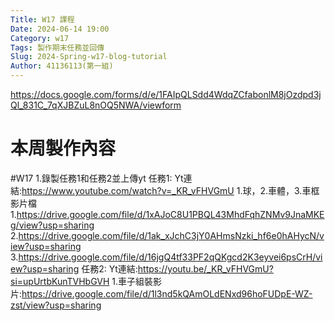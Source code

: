 ```yaml
---
Title: W17 課程
Date: 2024-06-14 19:00
Category: w17
Tags: 製作期末任務並回傳
Slug: 2024-Spring-w17-blog-tutorial
Author: 41136113(第一組)
---
```


https://docs.google.com/forms/d/e/1FAIpQLSdd4WdqZCfabonlM8jOzdpd3jQl_831C_7qXJBZuL8nOQ5NWA/viewform

<!-- PELICAN_END_SUMMARY -->

# 本周製作內容
#W17
1.錄製任務1和任務2並上傳yt
任務1:
Yt連結:https://www.youtube.com/watch?v=_KR_vFHVGmU
1.球，2.車體，3.車框影片檔
1.https://drive.google.com/file/d/1xAJoC8U1PBQL43MhdFqhZNMv9JnaMKEg/view?usp=sharing
2.https://drive.google.com/file/d/1ak_xJchC3jY0AHmsNzki_hf6e0hAHycN/view?usp=sharing
3.https://drive.google.com/file/d/16jgQ4tf33PF2qQKgcd2K3eyvei6psCrH/view?usp=sharing
任務2:
Yt連結:https://youtu.be/_KR_vFHVGmU?si=upUrtbKunTVHbGVH
1.車子組裝影片:https://drive.google.com/file/d/1l3nd5kQAmOLdENxd96hoFUDpE-WZ-zst/view?usp=sharing


